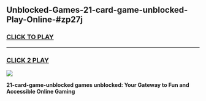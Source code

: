 
## Unblocked-Games-21-card-game-unblocked-Play-Online-#zp27j
<h3>
<a href="https://premium.freeplayer.one?title=21-card-game-unblocked&ref=24F">CLICK TO PLAY</a></h3>
<hr>

<h3>
<a href="https://premium.freeplayer.one?title=21-card-game-unblocked&ref=24F">CLICK 2 PLAY</a>
  
</h3>

<a href="https://premium.freeplayer.one?title=21-card-game-unblocked&ref=24F/"><img src="https://clearcache.store/games.png"></a>


**21-card-game-unblocked games unblocked: Your Gateway to Fun and Accessible Online Gaming**
